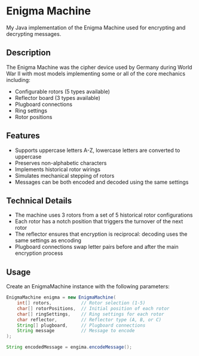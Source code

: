 # Enigma Machine

My Java implementation of the Enigma Machine used for encrypting and decrypting messages.


## Description

The Enigma Machine was the cipher device used by Germany during World War II with most models implementing some or all  of the core mechanics including:
- Configurable rotors (5 types available)
- Reflector board (3 types available)
- Plugboard connections
- Ring settings
- Rotor positions


## Features

- Supports uppercase letters A-Z, lowercase letters are converted to uppercase
- Preserves non-alphabetic characters
- Implements historical rotor wirings
- Simulates mechanical stepping of rotors
- Messages can be both encoded and decoded using the same settings


## Technical Details

- The machine uses 3 rotors from a set of 5 historical rotor configurations
- Each rotor has a notch position that triggers the turnover of the next rotor
- The reflector ensures that encryption is reciprocal: decoding uses the same settings as encoding
- Plugboard connections swap letter pairs before and after the main encryption process


## Usage

Create an EnigmaMachine instance with the following parameters:

```java
EnigmaMachine enigma = new EnigmaMachine(
    int[] rotors,           // Rotor selection (1-5)
    char[] rotorPositions,  // Initial position of each rotor
    char[] ringSettings,    // Ring settings for each rotor
    char reflector,         // Reflector type (A, B, or C)
    String[] plugboard,     // Plugboard connections
    String message          // Message to encode
);

String encodedMessage = engima.encodeMessage();
```
